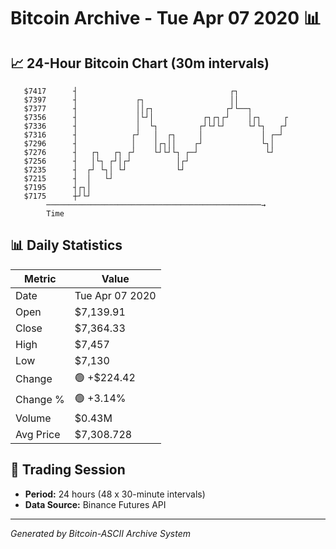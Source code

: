 # Bitcoin Archive - Tue Apr 07 2020 📊

## 📈 24-Hour Bitcoin Chart (30m intervals)

```
   $7417      ┤                                  ┌┐            
   $7397      ┤             ┌┐                   ││            
   $7377      ┤             ││┌┐                ┌┘└──┐         
   $7356      ┤             │└┘│           ┌┐┌┐┌┘    │┌┐     ┌ 
   $7336      ┤             │  └┐         ┌┘└┘└┘     └┘└┐   ┌┘ 
   $7316      ┤            ┌┘   │  ┌┐     │             │ ┌─┘  
   $7296      ┤            │    │┌┐││    ┌┘             └┐│    
   $7276      ┤   ┌┐   ┌┐ ┌┘    └┘└┘└┐ ┌─┘               └┘    
   $7256      ┤   │└┐ ┌┘│┌┘          │┌┘                       
   $7235      ┤  ┌┘ └┐│ └┘           └┘                        
   $7215      ┤  │   └┘                                        
   $7195      ┤┌┐│                                             
   $7175      ┼┘└┘                                             
        ────────────────────────────────────────────────→
        Time
```

## 📊 Daily Statistics

| Metric | Value |
|--------|-------|
| Date | Tue Apr 07 2020 |
| Open | $7,139.91 |
| Close | $7,364.33 |
| High | $7,457 |
| Low | $7,130 |
| Change | 🟢 +$224.42 |
| Change % | 🟢 +3.14% |
| Volume | $0.43M |
| Avg Price | $7,308.728 |

## 📅 Trading Session

- **Period:** 24 hours (48 x 30-minute intervals)
- **Data Source:** Binance Futures API

---
*Generated by Bitcoin-ASCII Archive System*
